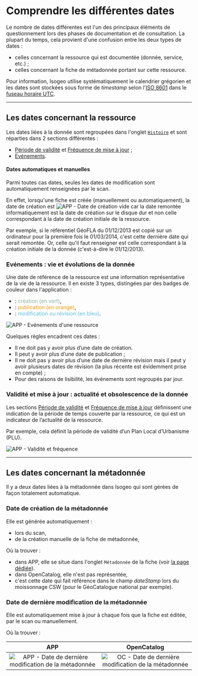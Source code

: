 # Comprendre les différentes dates

Le nombre de dates différentes est l&apos;un des principaux éléments de questionnement lors des phases de documentation et de consultation. La plupart du temps, cela provient d&apos;une confusion entre les deux types de dates :
* celles concernant la ressource qui est documentée (donnée, service, etc.) ;
* celles concernant la fiche de métadonnée portant sur cette ressource.

Pour information, Isogeo utilise systématiquement le calendrier grégorien et les dates sont stockées sous forme de *timestamp* selon l&apos;[ISO 8601](https://fr.wikipedia.org/wiki/ISO_8601) dans le [fuseau horaire UTC](https://fr.wikipedia.org/wiki/ISO_8601#Fuseau_horaire).

_____

## Les dates concernant la ressource

Les dates liées à la donnée sont regroupées dans l&apos;onglet [`Histoire`](../features/documentation/md_history.html) et sont réparties dans 2 sections différentes :
* [Période de validité](../features/documentation/md_history.html#priode-de-validit) et [Fréquence de mise à jour](../features/documentation/md_history.html#frquence-de-mise--jour) ;
* [Evénements](../features/documentation/md_history.html#evnements).

#### Dates automatiques et manuelles

Parmi toutes cas dates, seules les dates de modification sont automatiquement renseignées par le scan.

En effet, lorsqu&apos;une fiche est créée (manuellement ou automatiquement), la date de création est ![APP - Date de création vide](/assets/annex_dates_data_creationDate_empty_APP.png "La date de création doit être renseignée manuellement") car la date remontée informatiquement est la date de création sur le disque dur et non celle correspondant à la date de création initiale de la ressource.

Par exemple, si le référentiel GéoFLA du 01/12/2013 est copié sur un ordinateur pour la première fois le 01/03/2014, c&apos;est cette dernière date qui serait remontée. Or, celle qu&apos;il faut renseigner est celle correspondant à la création initiale de la donnée (c&apos;est-à-dire le 01/12/2013).

### Evénements : vie et évolutions de la donnée

Une date de référence de la ressource est une information représentative de la vie de la ressource. Il en existe 3 types, distingées par des badges de couleur dans l&apos;application :
* <div class="timeline-badge success"><i class="fa fa-plus"></i> : <span style="color:#8FB39B">création (en vert)</span>,</div>
* <div class="timeline-badge warning"><i class="fa fa-bullhorn"></i> : <span style="color:#F29800"> publication (en orange)</span>,</div>
* <div class="timeline-badge info"><i class="fa fa-pencil"></i> : <span style="color:#5bc0de">modification ou révision (en bleu)</span>.</div>

![APP - Evénements d&apos;une ressource](/assets/inv_edit_one_history_events.png "Les différents types d&apos;événements de la vie d&apos;une ressource")

Quelques règles encadrent ces dates :
* Il ne doit pas y avoir plus d’une date de création.
* Il peut y avoir plus d’une date de publication ;
* II ne doit pas y avoir plus d’une date de dernière révision mais il peut y avoir plusieurs dates de révision (la plus récente est évidemment prise en compte) ;
* Pour des raisons de lisibilité, les événements sont regroupés par jour.

### Validité et mise à jour : actualité et obsolescence de la donnée

Les sections [Période de validité](../features/documentation/md_history.html#priode-de-validit) et [Fréquence de mise à jour](../features/documentation/md_history.html#frquence-de-mise--jour) définissent  une indication de la période de temps couverte par la ressource, ce qui est un indicateur de l’actualité de la ressource.

Par exemple, cela définit la période de validité d’un Plan Local d’Urbanisme (PLU).

![APP - Validité et fréquence](/assets/annex_dates_data_temporalValidity_APP.png "Les dates qui définissent l&apos;actualité et l&apos;obsolescence d&apos;une ressource")

_____

## Les dates concernant la métadonnée

Il y a deux dates liées à la métadonnée dans Isogeo qui sont gérées de façon totalement automatique.

### Date de création de la métadonnée

Elle est générée automatiquement :
* lors du scan,
* de la création manuelle de la fiche de métadonnée,

Où la trouver :
* dans APP, elle se situe dans l&apos;onglet `Métadonnée` de la fiche (voir [la page dédiée](../features/documentation/md_metadata.html#date-de-cration)).
* dans OpenCatalog, elle n&apos;est pas représentée,
* c&apos;est cette date qui fait référence dans le champ *dateStamp* lors du moissonnage CSW (pour le GéoCatalogue national par exemple).

### Date de dernière modification de la métadonnée

Elle est automatiquement mise à jour à chaque fois que la fiche est éditée, par le scan ou manuellement.

Où la trouver :

| APP       | OpenCatalog |
| :-------: | :---------: |
| ![APP - Date de dernière modification de la métadonnée](/assets/annex_dates_metadata_LastUpdate_APP.png "La date de dernière modification de la métadonnée dans APP") | ![OC - Date de dernière modification de la métadonnée](/assets/annex_dates_metadata_LastUpdate_OC.png "La date de dernière modification de la métadonnée dans OpenCatalog") |

